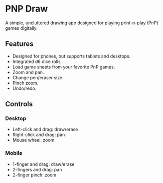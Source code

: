 # PNP Draw
A simple, uncluttered drawing app designed for playing print-n-play (PnP) games digitally. 

## Features
- Designed for phones, but supports tablets and desktops.
- Integrated d6 dice rolls.
- Load game sheets from your favorite PnP games.
- Zoom and pan.
- Change pen/eraser size.
- Pinch zoom.
- Undo/redo.

## Controls

### Desktop
- Left-click and drag: draw/erase
- Right-click and drag: pan
- Mouse wheel: zoom

### Mobile
- 1-finger and drag: draw/erase
- 2-fingers and drag: pan
- 2-finger pinch: zoom